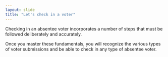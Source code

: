 ```yaml
---
layout: slide
title: "Let's check in a voter"
---
```

Checking in an absentee voter incorporates a number of steps that must be followed deliberately and accurately.
  
Once you master these fundamentals, you will recognize the various types of voter submissions and be able to check in any type of absentee voter.
